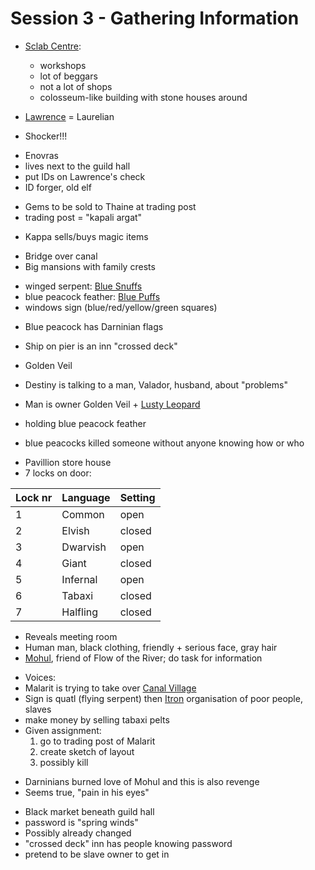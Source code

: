 # Session 3 - Gathering Information

- [Sclab Centre](https://bookstack.hemels.me/books/Darninia/page/itron#bkmrk-sclab-centre%2C-poores):
    + workshops
    + lot of beggars
    + not a lot of shops
    + colosseum-like building with stone houses around

- [Lawrence](https://bookstack.hemels.me/books/Darninia/page/lorelianlaurence) = Laurelian
- Shocker!!!

+ Enovras
+ lives next to the guild hall
+ put IDs on Lawrence's check
+ ID forger, old elf

- Gems to be sold to Thaine at trading post
- trading post = "kapali argat"

+ Kappa sells/buys magic items

- Bridge over canal
- Big mansions with family crests

+ winged serpent: [Blue Snuffs](https://bookstack.hemels.me/books/Darninia/page/the-voiceless)
+ blue peacock feather: [Blue Puffs](https://bookstack.hemels.me/books/Darninia/page/the-blue-puffs)
+ windows sign (blue/red/yellow/green squares)

- Blue peacock has Darninian flags

+ Ship on pier is an inn "crossed deck"

- Golden Veil

- Destiny is talking to a man, Valador, husband, about "problems"
- Man is owner Golden Veil + [Lusty Leopard](https://bookstack.hemels.me/books/Darninia/page/itron#Middle%20Level)
- holding blue peacock feather
- blue peacocks killed someone without anyone knowing how or who

+ Pavillion store house
+ 7 locks on door:

| Lock nr | Language | Setting |
|---------|----------|---------|
| 1       | Common   | open    |
| 2       | Elvish   | closed  |
| 3       | Dwarvish | open    |
| 4       | Giant    | closed  |
| 5       | Infernal | open    |
| 6       | Tabaxi   | closed  |
| 7       | Halfling | closed  |

- Reveals meeting room
- Human man, black clothing, friendly + serious face, gray hair
- [Mohul](https://bookstack.hemels.me/books/Darninia/page/itron#notable%20people), friend of Flow of the River; do task for information

+ Voices:
+ Malarit is trying to take over [Canal Village](https://bookstack.hemels.me/books/Darninia/page/itron#bkmrk-canal-village%2C-expen)
+ Sign is quatl (flying serpent) then [Itron](https://bookstack.hemels.me/books/Darninia/page/itron) organisation of poor people, slaves
+ make money by selling tabaxi pelts
+ Given assignment:
    1. go to trading post of Malarit
    2. create sketch of layout
    3. possibly kill

- Darninians burned love of Mohul and this is also revenge
- Seems true, "pain in his eyes"

+ Black market beneath guild hall
+ password is "spring winds"
+ Possibly already changed
+ "crossed deck" inn has people knowing password
+ pretend to be slave owner to get in
